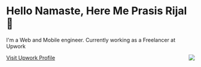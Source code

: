 <H1> Hello Namaste, Here Me Prasis Rijal 👋 </H1>
<p>I'm a Web and Mobile engineer. Currently working as a Freelancer at Upwork </p>
<img align="right" src="https://github-readme-stats.vercel.app/api/top-langs/?username=prasis73">
<a href="https://www.upwork.com/freelancers/~015325493427a901b5">Visit Upwork Profile</a>

<!--
**Prasis73/Prasis73** is a ✨ _special_ ✨ repository because its `README.md` (this file) appears on your GitHub profile.

Here are some ideas to get you started:

- 🔭 I’m currently working on ...
- 🌱 I’m currently learning ...
- 👯 I’m looking to collaborate on ...
- 🤔 I’m looking for help with ...
- 💬 Ask me about ...
- 📫 How to reach me: ...
- 😄 Pronouns: ...
- ⚡ Fun fact: ...
-->
